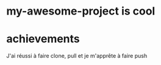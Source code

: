 
# my-awesome-project is cool
# achievements
J'ai réussi à faire clone, pull et je m'apprête à faire push
